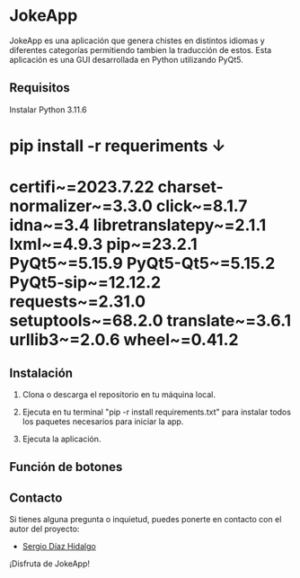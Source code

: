 # JokeApp

JokeApp es una aplicación que genera chistes en distintos idiomas y diferentes categorías permitiendo tambien la traducción de estos. Esta aplicación es una GUI desarrollada en Python utilizando PyQt5.

## Requisitos

Instalar Python 3.11.6 

pip install -r requeriments
            ↓                       
========================== 
certifi~=2023.7.22
charset-normalizer~=3.3.0
click~=8.1.7
idna~=3.4
libretranslatepy~=2.1.1
lxml~=4.9.3
pip~=23.2.1
PyQt5~=5.15.9
PyQt5-Qt5~=5.15.2
PyQt5-sip~=12.12.2
requests~=2.31.0
setuptools~=68.2.0
translate~=3.6.1
urllib3~=2.0.6
wheel~=0.41.2
==========================

## Instalación

1. Clona o descarga el repositorio en tu máquina local.

2. Ejecuta en tu terminal "pip -r install requirements.txt" para instalar todos los paquetes necesarios para iniciar la app.

3. Ejecuta la aplicación.


## Función de botones



## Contacto

Si tienes alguna pregunta o inquietud, puedes ponerte en contacto con el autor del proyecto:

- [Sergio Díaz Hidalgo](xsdiahid609@ieshnosmachado.org)

¡Disfruta de JokeApp!

